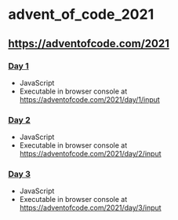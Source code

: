 # advent_of_code_2021
## https://adventofcode.com/2021
### [Day 1](https://github.com/JJJohansson/advent_of_code_2021/blob/main/01/advent_01122021.js)
 - JavaScript
 - Executable in browser console at https://adventofcode.com/2021/day/1/input
### [Day 2](https://github.com/JJJohansson/advent_of_code_2021/blob/main/02/advent_02122021.js)
 - JavaScript
 - Executable in browser console at https://adventofcode.com/2021/day/2/input
### [Day 3](https://github.com/JJJohansson/advent_of_code_2021/blob/main/03/advent_03122021.js)
 - JavaScript
 - Executable in browser console at https://adventofcode.com/2021/day/3/input
